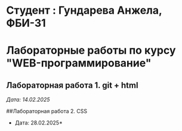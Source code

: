 # Студент : Гундарева Анжела, ФБИ-31

# Лабораторные работы по курсу "WEB-программирование"

## Лабораторная работа 1. git + html

*Дата: 14.02.2025*

##Лабораторная работа 2. CSS
* Дата: 28.02.2025*

   